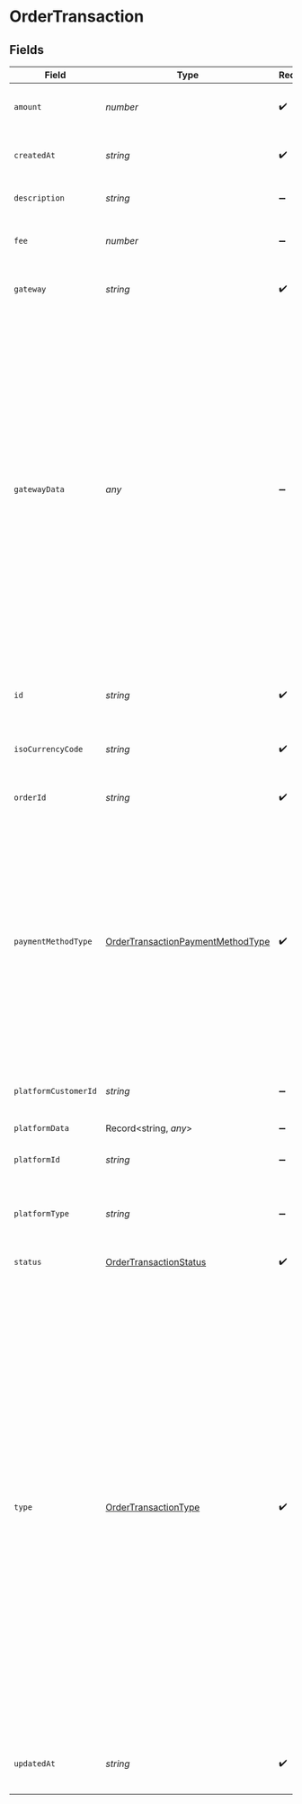 # OrderTransaction


## Fields

| Field                                                                                                                                                                                                                                                                                                                                                                                                                                                                               | Type                                                                                                                                                                                                                                                                                                                                                                                                                                                                                | Required                                                                                                                                                                                                                                                                                                                                                                                                                                                                            | Description                                                                                                                                                                                                                                                                                                                                                                                                                                                                         |
| ----------------------------------------------------------------------------------------------------------------------------------------------------------------------------------------------------------------------------------------------------------------------------------------------------------------------------------------------------------------------------------------------------------------------------------------------------------------------------------- | ----------------------------------------------------------------------------------------------------------------------------------------------------------------------------------------------------------------------------------------------------------------------------------------------------------------------------------------------------------------------------------------------------------------------------------------------------------------------------------- | ----------------------------------------------------------------------------------------------------------------------------------------------------------------------------------------------------------------------------------------------------------------------------------------------------------------------------------------------------------------------------------------------------------------------------------------------------------------------------------- | ----------------------------------------------------------------------------------------------------------------------------------------------------------------------------------------------------------------------------------------------------------------------------------------------------------------------------------------------------------------------------------------------------------------------------------------------------------------------------------- |
| `amount`                                                                                                                                                                                                                                                                                                                                                                                                                                                                            | *number*                                                                                                                                                                                                                                                                                                                                                                                                                                                                            | :heavy_check_mark:                                                                                                                                                                                                                                                                                                                                                                                                                                                                  | The amount associated with the transaction.                                                                                                                                                                                                                                                                                                                                                                                                                                         |
| `createdAt`                                                                                                                                                                                                                                                                                                                                                                                                                                                                         | *string*                                                                                                                                                                                                                                                                                                                                                                                                                                                                            | :heavy_check_mark:                                                                                                                                                                                                                                                                                                                                                                                                                                                                  | The [ISO 8601](https://www.iso.org/iso-8601-date-and-time-format.html) timestamp that the transaction was created.                                                                                                                                                                                                                                                                                                                                                                  |
| `description`                                                                                                                                                                                                                                                                                                                                                                                                                                                                       | *string*                                                                                                                                                                                                                                                                                                                                                                                                                                                                            | :heavy_minus_sign:                                                                                                                                                                                                                                                                                                                                                                                                                                                                  | The description of the transaction                                                                                                                                                                                                                                                                                                                                                                                                                                                  |
| `fee`                                                                                                                                                                                                                                                                                                                                                                                                                                                                               | *number*                                                                                                                                                                                                                                                                                                                                                                                                                                                                            | :heavy_minus_sign:                                                                                                                                                                                                                                                                                                                                                                                                                                                                  | The fee associated with the transaction.                                                                                                                                                                                                                                                                                                                                                                                                                                            |
| `gateway`                                                                                                                                                                                                                                                                                                                                                                                                                                                                           | *string*                                                                                                                                                                                                                                                                                                                                                                                                                                                                            | :heavy_check_mark:                                                                                                                                                                                                                                                                                                                                                                                                                                                                  | The gateway associated with the transaction.                                                                                                                                                                                                                                                                                                                                                                                                                                        |
| `gatewayData`                                                                                                                                                                                                                                                                                                                                                                                                                                                                       | *any*                                                                                                                                                                                                                                                                                                                                                                                                                                                                               | :heavy_minus_sign:                                                                                                                                                                                                                                                                                                                                                                                                                                                                  | The gateway data associated with the transaction. An object containing additional metadata. This field is only populated for commerce platforms like Shopify that do their own payment processing & partner with another processor (Stripe), which attaches metadata to the transaction. Otherwise the value is `null`. The properties depend on the payment gateway used.                                                                                                          |
| `id`                                                                                                                                                                                                                                                                                                                                                                                                                                                                                | *string*                                                                                                                                                                                                                                                                                                                                                                                                                                                                            | :heavy_check_mark:                                                                                                                                                                                                                                                                                                                                                                                                                                                                  | The Rutter generated unique ID of the transaction.                                                                                                                                                                                                                                                                                                                                                                                                                                  |
| `isoCurrencyCode`                                                                                                                                                                                                                                                                                                                                                                                                                                                                   | *string*                                                                                                                                                                                                                                                                                                                                                                                                                                                                            | :heavy_check_mark:                                                                                                                                                                                                                                                                                                                                                                                                                                                                  | The [ISO 4217](https://www.iso.org/iso-4217-currency-codes.html) currency code of the transaction.                                                                                                                                                                                                                                                                                                                                                                                  |
| `orderId`                                                                                                                                                                                                                                                                                                                                                                                                                                                                           | *string*                                                                                                                                                                                                                                                                                                                                                                                                                                                                            | :heavy_check_mark:                                                                                                                                                                                                                                                                                                                                                                                                                                                                  | The Rutter ID of the [Order](/rest/version/orders) linked to the transaction.                                                                                                                                                                                                                                                                                                                                                                                                       |
| `paymentMethodType`                                                                                                                                                                                                                                                                                                                                                                                                                                                                 | [OrderTransactionPaymentMethodType](../../models/shared/ordertransactionpaymentmethodtype.md)                                                                                                                                                                                                                                                                                                                                                                                       | :heavy_check_mark:                                                                                                                                                                                                                                                                                                                                                                                                                                                                  | The payment method associated with the transaction. Some enum value clarifications:<br/>  - `cash` - this type will mainly appear on self-hosted platforms like WooCommerce where Cash on Delivery is available.<br/>  - `card` - includes credit or debit card payments                                                                                                                                                                                                            |
| `platformCustomerId`                                                                                                                                                                                                                                                                                                                                                                                                                                                                | *string*                                                                                                                                                                                                                                                                                                                                                                                                                                                                            | :heavy_minus_sign:                                                                                                                                                                                                                                                                                                                                                                                                                                                                  | The platform specific ID of the customer linked to the transaction.                                                                                                                                                                                                                                                                                                                                                                                                                 |
| `platformData`                                                                                                                                                                                                                                                                                                                                                                                                                                                                      | Record<string, *any*>                                                                                                                                                                                                                                                                                                                                                                                                                                                               | :heavy_minus_sign:                                                                                                                                                                                                                                                                                                                                                                                                                                                                  | N/A                                                                                                                                                                                                                                                                                                                                                                                                                                                                                 |
| `platformId`                                                                                                                                                                                                                                                                                                                                                                                                                                                                        | *string*                                                                                                                                                                                                                                                                                                                                                                                                                                                                            | :heavy_minus_sign:                                                                                                                                                                                                                                                                                                                                                                                                                                                                  | The platform specific ID of the transaction.                                                                                                                                                                                                                                                                                                                                                                                                                                        |
| `platformType`                                                                                                                                                                                                                                                                                                                                                                                                                                                                      | *string*                                                                                                                                                                                                                                                                                                                                                                                                                                                                            | :heavy_minus_sign:                                                                                                                                                                                                                                                                                                                                                                                                                                                                  | The platform type associated with the transaction.                                                                                                                                                                                                                                                                                                                                                                                                                                  |
| `status`                                                                                                                                                                                                                                                                                                                                                                                                                                                                            | [OrderTransactionStatus](../../models/shared/ordertransactionstatus.md)                                                                                                                                                                                                                                                                                                                                                                                                             | :heavy_check_mark:                                                                                                                                                                                                                                                                                                                                                                                                                                                                  | The status of the transaction.                                                                                                                                                                                                                                                                                                                                                                                                                                                      |
| `type`                                                                                                                                                                                                                                                                                                                                                                                                                                                                              | [OrderTransactionType](../../models/shared/ordertransactiontype.md)                                                                                                                                                                                                                                                                                                                                                                                                                 | :heavy_check_mark:                                                                                                                                                                                                                                                                                                                                                                                                                                                                  | The transaction type associated with the transaction. Some enum value clarifications:<br/>  - `void` - means a cancellation of a pending transaction.<br/>  - `payout` - means the merchant transferred the money held in the platform to the merchant's own bank account.<br/>  - `other` - If the transaction can't fit into any of the above types. This happens more often on self-hosted platforms where merchants create their own transaction types / have them in a different language. |
| `updatedAt`                                                                                                                                                                                                                                                                                                                                                                                                                                                                         | *string*                                                                                                                                                                                                                                                                                                                                                                                                                                                                            | :heavy_check_mark:                                                                                                                                                                                                                                                                                                                                                                                                                                                                  | The [ISO 8601](https://www.iso.org/iso-8601-date-and-time-format.html) timestamp that the transaction was last updated.                                                                                                                                                                                                                                                                                                                                                             |